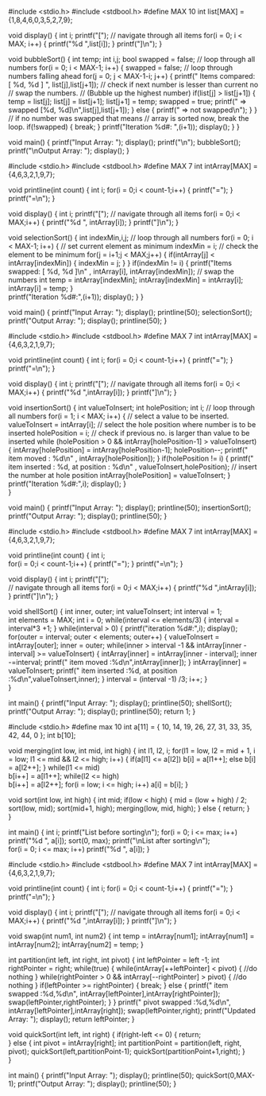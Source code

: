 <!-- buble sort -->
   #include <stdio.h>
   #include <stdbool.h>
   #define MAX 10
   int list[MAX] = {1,8,4,6,0,3,5,2,7,9};

   void display() {
      int i;
      printf("[");
      // navigate through all items 
      for(i = 0; i < MAX; i++) {
         printf("%d ",list[i]);
      }
      printf("]\n");
   }

   void bubbleSort() {
      int temp;
      int i,j;
      bool swapped = false;
      // loop through all numbers 
      for(i = 0; i < MAX-1; i++) { 
         swapped = false;
         // loop through numbers falling ahead 
         for(j = 0; j < MAX-1-i; j++) {
            printf("     Items compared: [ %d, %d ] ", list[j],list[j+1]);
            // check if next number is lesser than current no
            //   swap the numbers. 
            //  (Bubble up the highest number)
            if(list[j] > list[j+1]) {
               temp = list[j];
               list[j] = list[j+1];
               list[j+1] = temp;
               swapped = true;
               printf(" => swapped [%d, %d]\n",list[j],list[j+1]);
            } else {
            printf(" => not swapped\n");
            }
         }
         // if no number was swapped that means 
         //   array is sorted now, break the loop. 
         if(!swapped) {
            break;
         }
         printf("Iteration %d#: ",(i+1)); 
         display();
      }
   }

   void main() {
      printf("Input Array: ");
      display();
      printf("\n");
      bubbleSort();
      printf("\nOutput Array: ");
      display();
   }

<!-- SELECTION SORT -->
   #include <stdio.h>
   #include <stdbool.h>
   #define MAX 7
   int intArray[MAX] = {4,6,3,2,1,9,7};

   void printline(int count) {
      int i;
      for(i = 0;i < count-1;i++) {
         printf("=");
      }
      printf("=\n");
   }

   void display() {
      int i;
      printf("[");
      // navigate through all items 
      for(i = 0;i < MAX;i++) {
         printf("%d ", intArray[i]);
      }
      printf("]\n");
   }

   void selectionSort() {
      int indexMin,i,j;
      // loop through all numbers 
      for(i = 0; i < MAX-1; i++) { 
         // set current element as minimum 
         indexMin = i;
		   // check the element to be minimum 
         for(j = i+1;j < MAX;j++) {
            if(intArray[j] < intArray[indexMin]) {
               indexMin = j;
            }
         }
         if(indexMin != i) {
            printf("Items swapped: [ %d, %d ]\n" , intArray[i], intArray[indexMin]); 
            // swap the numbers 
            int temp = intArray[indexMin];
            intArray[indexMin] = intArray[i];
            intArray[i] = temp;
         }          
         printf("Iteration %d#:",(i+1));
         display();
      }
   }  

   void main() {
      printf("Input Array: ");
      display();
      printline(50);
      selectionSort();
      printf("Output Array: ");
      display();
      printline(50);
   }

<!-- INSERTION SORT -->
   #include <stdio.h>
   #include <stdbool.h>
   #define MAX 7
   int intArray[MAX] = {4,6,3,2,1,9,7};

   void printline(int count) {
      int i;
      for(i = 0;i < count-1;i++) {
         printf("=");
      }
      printf("=\n");
   }

   void display() {
      int i;
      printf("[");
      // navigate through all items 
      for(i = 0;i < MAX;i++) {
         printf("%d ",intArray[i]);
      }
      printf("]\n");
   }

   void insertionSort() {
      int valueToInsert;
      int holePosition;
      int i;
      // loop through all numbers 
      for(i = 1; i < MAX; i++) { 
         // select a value to be inserted. 
         valueToInsert = intArray[i];
         // select the hole position where number is to be inserted 
         holePosition = i;
         // check if previous no. is larger than value to be inserted 
         while (holePosition > 0 && intArray[holePosition-1] > valueToInsert) {
            intArray[holePosition] = intArray[holePosition-1];
            holePosition--;
            printf(" item moved : %d\n" , intArray[holePosition]);
         }
         if(holePosition != i) {
            printf(" item inserted : %d, at position : %d\n" , valueToInsert,holePosition);
            // insert the number at hole position 
            intArray[holePosition] = valueToInsert;
         }
         printf("Iteration %d#:",i);
         display();
      }  
   }

   void main() {
      printf("Input Array: ");
      display();
      printline(50);
      insertionSort();
      printf("Output Array: ");
      display();
      printline(50);
   }

<!-- SHELL SHORT -->
   #include <stdio.h>
   #include <stdbool.h>
   #define MAX 7
   int intArray[MAX] = {4,6,3,2,1,9,7};

   void printline(int count) {
      int i;	
      for(i = 0;i < count-1;i++) {
         printf("=");
      }
      printf("=\n");
   }

   void display() {
      int i;
      printf("[");	
      // navigate through all items 
      for(i = 0;i < MAX;i++) {
         printf("%d ",intArray[i]);
      }
      printf("]\n");
   }

   void shellSort() {
      int inner, outer;
      int valueToInsert;
      int interval = 1;   
      int elements = MAX;
      int i = 0;
      while(interval <= elements/3) {
         interval = interval*3 +1;
      }
      while(interval > 0) {
         printf("iteration %d#:",i); 
         display();
         for(outer = interval; outer < elements; outer++) {
            valueToInsert = intArray[outer];
            inner = outer;
            while(inner > interval -1 && intArray[inner - interval] 
               >= valueToInsert) {
               intArray[inner] = intArray[inner - interval];
               inner -=interval;
               printf(" item moved :%d\n",intArray[inner]);
            }
            intArray[inner] = valueToInsert;
            printf(" item inserted :%d, at position :%d\n",valueToInsert,inner);
         }
         interval = (interval -1) /3;
         i++;
      }          
   }

   int main() {
      printf("Input Array: ");
      display();
      printline(50);
      shellSort();
      printf("Output Array: ");
      display();
      printline(50);
      return 1;
   }

<!-- MERGE SORT -->
   #include <stdio.h>
   #define max 10
   int a[11] = { 10, 14, 19, 26, 27, 31, 33, 35, 42, 44, 0 };
   int b[10];

   void merging(int low, int mid, int high) {
      int l1, l2, i;
      for(l1 = low, l2 = mid + 1, i = low; l1 <= mid && l2 <= high; i++) {
         if(a[l1] <= a[l2])
            b[i] = a[l1++];
         else
            b[i] = a[l2++];
      }
      while(l1 <= mid)    
         b[i++] = a[l1++];
      while(l2 <= high)   
         b[i++] = a[l2++];
      for(i = low; i <= high; i++)
         a[i] = b[i];
   }

   void sort(int low, int high) {
      int mid;
      if(low < high) {
         mid = (low + high) / 2;
         sort(low, mid);
         sort(mid+1, high);
         merging(low, mid, high);
      } else { 
         return;
      }   
   }

   int main() { 
      int i;
      printf("List before sorting\n");
      for(i = 0; i <= max; i++)
         printf("%d ", a[i]);
      sort(0, max);
      printf("\nList after sorting\n");  
      for(i = 0; i <= max; i++)
         printf("%d ", a[i]);
   }

<!-- QUICK SORT -->
   #include <stdio.h>
   #include <stdbool.h>
   #define MAX 7
   int intArray[MAX] = {4,6,3,2,1,9,7};

   void printline(int count) {
      int i;
      for(i = 0;i < count-1;i++) {
         printf("=");
      }
      printf("=\n");
   }

   void display() {
      int i;
      printf("[");
      // navigate through all items 
      for(i = 0;i < MAX;i++) {
         printf("%d ",intArray[i]);
      }
      printf("]\n");
   }

   void swap(int num1, int num2) {
      int temp = intArray[num1];
      intArray[num1] = intArray[num2];
      intArray[num2] = temp;
   }

   int partition(int left, int right, int pivot) {
      int leftPointer = left -1;
      int rightPointer = right;
      while(true) {
         while(intArray[++leftPointer] < pivot) {
            //do nothing
         }
		   while(rightPointer > 0 && intArray[--rightPointer] > pivot) {
            //do nothing
         }
         if(leftPointer >= rightPointer) {
            break;
         } else {
            printf(" item swapped :%d,%d\n", intArray[leftPointer],intArray[rightPointer]);
            swap(leftPointer,rightPointer);
         }
      }
      printf(" pivot swapped :%d,%d\n", intArray[leftPointer],intArray[right]);
      swap(leftPointer,right);
      printf("Updated Array: "); 
      display();
      return leftPointer;
   }

   void quickSort(int left, int right) {
      if(right-left <= 0) {
         return;   
      } else {
         int pivot = intArray[right];
         int partitionPoint = partition(left, right, pivot);
         quickSort(left,partitionPoint-1);
         quickSort(partitionPoint+1,right);
      }        
   }

   int main() {
      printf("Input Array: ");
      display();
      printline(50);
      quickSort(0,MAX-1);
      printf("Output Array: ");
      display();
      printline(50);
   }